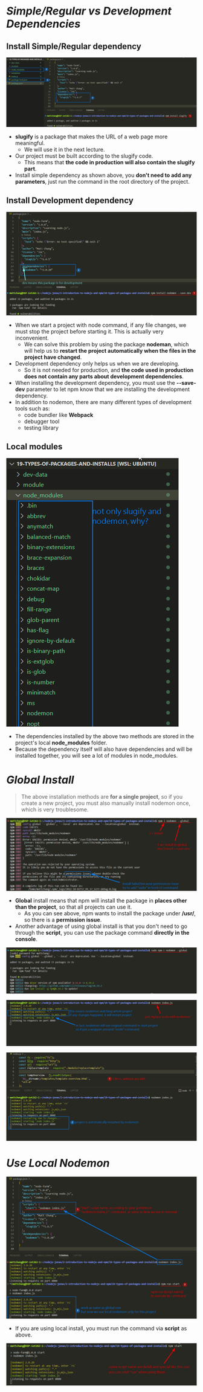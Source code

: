 # **_Simple/Regular vs Development Dependencies_**

## **Install Simple/Regular dependency**

![Alt install dependency](pic/bandicam%202022-10-03%2000-57-10-535.jpg)

- **slugify** is a package that makes the URL of a web page more meaningful.
  - We will use it in the next lecture.
- Our project must be built according to the slugify code.
  - This means that **the code in production will also contain the slugify part**.
- Install simple dependency as shown above, you **don't need to add any parameters**, just run the command in the root directory of the project.

## **Install Development dependency**

![Alt install dev-dependency](pic/bandicam%202022-10-03%2000-59-20-311.jpg)

- When we start a project with node command, if any file changes, we must stop the project before starting it. This is actually very inconvenient.
  - We can solve this problem by using the package **nodeman**, which will help us to **restart the project automatically when the files in the project have changed**.
- Development dependency only helps us when we are developing.
  - So it is not needed for production, and **the code used in production does not contain any parts about development dependencies**.
- When installing the development dependency, you must use the **--save-dev** parameter to let npm know that we are installing the development dependency.
- In addition to nodemon, there are many different types of development tools such as:
  - code bundler like **Webpack**
  - debugger tool
  - testing library

## **Local modules**

![Alt why so many modules](pic/bandicam%202022-10-03%2001-00-16-783.jpg)

- The dependencies installed by the above two methods are stored in the project's local **node_modules** folder.
- Because the dependency itself will also have dependencies and will be installed together, you will see a lot of modules in node_modules.

# **_Global Install_**

> The above installation methods are **for a single project**, so if you create a new project, you must also manually install nodemon once, which is very troublesome.

![Alt global install and permission issue](pic/bandicam%202022-10-03%2001-03-33-985.jpg)

- **Global** install means that npm will install the package in **places other than the project**, so that all projects can use it.
  - As you can see above, npm wants to install the package under **/usr/**, so there is a **permission issue**.
- Another advantage of using global install is that you don't need to go through the **script**, you can use the package command **directly in the console**.

![Alt global install with sudo](pic/bandicam%202022-10-03%2001-04-05-591.jpg)

![Alt use nodemon to start project](pic/bandicam%202022-10-03%2001-07-22-738.jpg)

![Alt try auto restart](pic/bandicam%202022-10-03%2001-08-34-972.jpg)

# **_Use Local Nodemon_**

![Alt script](pic/bandicam%202022-10-03%2001-25-15-259.jpg)

- If you are using local install, you must run the command via **script** as above.

![Alt omit run](pic/bandicam%202022-10-03%2001-16-10-442.jpg)
